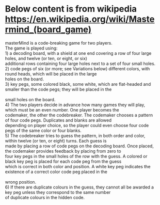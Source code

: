 # Below content is from wikipedia https://en.wikipedia.org/wiki/Mastermind_(board_game)<br /> 
masterMind is a code-breaking game for two players. <br /> 
The game is played using:<br /> 
    1) a decoding board, with a shield at one end covering a row of four large holes, and twelve (or ten, or eight, or six) <br /> 
    additional rows containing four large holes next to a set of four small holes.<br /> 
    2) code pegs of six (or more; see Variations below) different colors, with round heads, which will be placed in the large <br /> 
    holes on the board.<br /> 
    3) key pegs, some colored black, some white, which are flat-headed and smaller than the code pegs; they will be placed in the<br />  
    small holes on the board.<br /> 
    4) The two players decide in advance how many games they will play, which must be an even number. One player becomes the <br /> 
    codemaker, the other the codebreaker. The codemaker chooses a pattern of four code pegs. Duplicates and blanks are allowed <br /> 
    depending on player choice, so the player could even choose four code pegs of the same color or four blanks. <br /> 
    5) The codebreaker tries to guess the pattern, in both order and color, within twelve (or ten, or eight) turns. Each guess is <br /> 
    made by placing a row of code pegs on the decoding board. Once placed, the codemaker provides feedback by placing from zero to <br /> 
    four key pegs in the small holes of the row with the guess. A colored or black key peg is placed for each code peg from the guess <br /> 
    which is correct in both color and position. A white key peg indicates the existence of a correct color code peg placed in the<br />  
    wrong position.<br /> 
    6) If there are duplicate colours in the guess, they cannot all be awarded a key peg unless they correspond to the same number <br /> of
    duplicate colours in the hidden code.<br /> 
